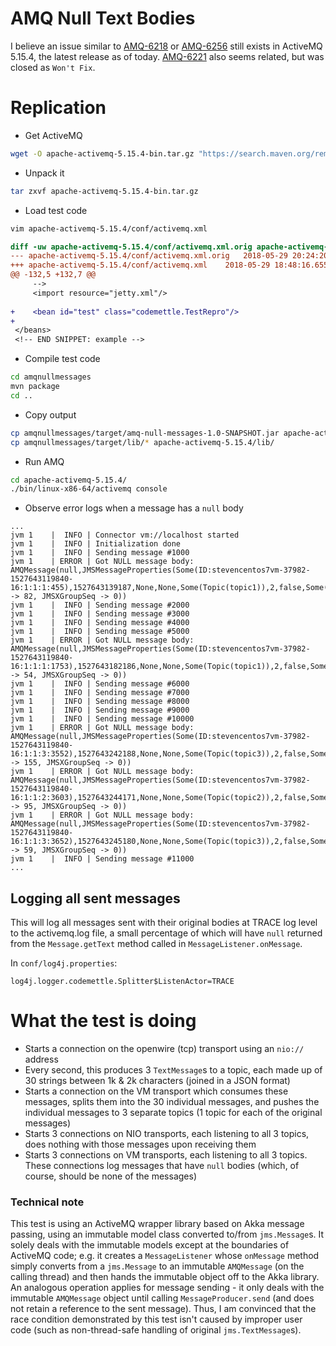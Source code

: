 AMQ Null Text Bodies
====================

I believe an issue similar to
[AMQ-6218](https://issues.apache.org/jira/browse/AMQ-6218)
or
[AMQ-6256](https://issues.apache.org/jira/browse/AMQ-6256)
still exists in ActiveMQ 5.15.4, the latest release as of today.
[AMQ-6221](https://issues.apache.org/jira/browse/AMQ-6221)
also seems related, but was closed as `Won't Fix`.

# Replication

* Get ActiveMQ

```bash
wget -O apache-activemq-5.15.4-bin.tar.gz "https://search.maven.org/remotecontent?filepath=org/apache/activemq/apache-activemq/5.15.4/apache-activemq-5.15.4-bin.tar.gz"
```

* Unpack it

```bash
tar zxvf apache-activemq-5.15.4-bin.tar.gz 
```

* Load test code

```bash
vim apache-activemq-5.15.4/conf/activemq.xml 
```

```patch
diff -uw apache-activemq-5.15.4/conf/activemq.xml.orig apache-activemq-5.15.4/conf/activemq.xml
--- apache-activemq-5.15.4/conf/activemq.xml.orig	2018-05-29 20:24:20.337690221 -0400
+++ apache-activemq-5.15.4/conf/activemq.xml	2018-05-29 18:48:16.655662546 -0400
@@ -132,5 +132,7 @@
     -->
     <import resource="jetty.xml"/>
 
+    <bean id="test" class="codemettle.TestRepro"/>
+
 </beans>
 <!-- END SNIPPET: example -->
```

* Compile test code

```bash
cd amqnullmessages
mvn package
cd ..
```

* Copy output

```bash
cp amqnullmessages/target/amq-null-messages-1.0-SNAPSHOT.jar apache-activemq-5.15.4/lib/
cp amqnullmessages/target/lib/* apache-activemq-5.15.4/lib/
```

* Run AMQ

```bash
cd apache-activemq-5.15.4/
./bin/linux-x86-64/activemq console
```

* Observe error logs when a message has a `null` body

```
...
jvm 1    |  INFO | Connector vm://localhost started
jvm 1    |  INFO | Initialization done
jvm 1    |  INFO | Sending message #1000
jvm 1    | ERROR | Got NULL message body: AMQMessage(null,JMSMessageProperties(Some(ID:stevencentos7vm-37982-1527643119840-16:1:1:1:455),1527643139187,None,None,Some(Topic(topic1)),2,false,Some(msgType1),0,4),Map(JMSXGroupID -> 82, JMSXGroupSeq -> 0))
jvm 1    |  INFO | Sending message #2000
jvm 1    |  INFO | Sending message #3000
jvm 1    |  INFO | Sending message #4000
jvm 1    |  INFO | Sending message #5000
jvm 1    | ERROR | Got NULL message body: AMQMessage(null,JMSMessageProperties(Some(ID:stevencentos7vm-37982-1527643119840-16:1:1:1:1753),1527643182186,None,None,Some(Topic(topic1)),2,false,Some(msgType1),0,4),Map(JMSXGroupID -> 54, JMSXGroupSeq -> 0))
jvm 1    |  INFO | Sending message #6000
jvm 1    |  INFO | Sending message #7000
jvm 1    |  INFO | Sending message #8000
jvm 1    |  INFO | Sending message #9000
jvm 1    |  INFO | Sending message #10000
jvm 1    | ERROR | Got NULL message body: AMQMessage(null,JMSMessageProperties(Some(ID:stevencentos7vm-37982-1527643119840-16:1:1:3:3552),1527643242188,None,None,Some(Topic(topic3)),2,false,Some(msgType3),0,4),Map(JMSXGroupID -> 155, JMSXGroupSeq -> 0))
jvm 1    | ERROR | Got NULL message body: AMQMessage(null,JMSMessageProperties(Some(ID:stevencentos7vm-37982-1527643119840-16:1:1:2:3603),1527643244171,None,None,Some(Topic(topic2)),2,false,Some(msgType2),0,4),Map(JMSXGroupID -> 95, JMSXGroupSeq -> 0))
jvm 1    | ERROR | Got NULL message body: AMQMessage(null,JMSMessageProperties(Some(ID:stevencentos7vm-37982-1527643119840-16:1:1:3:3652),1527643245180,None,None,Some(Topic(topic3)),2,false,Some(msgType3),0,4),Map(JMSXGroupID -> 59, JMSXGroupSeq -> 0))
jvm 1    |  INFO | Sending message #11000
...
```

## Logging all sent messages

This will log all messages sent with their original bodies at TRACE log level to
the activemq.log file, a small percentage of which will have `null` returned 
from the `Message.getText` method called in `MessageListener.onMessage`.

In `conf/log4j.properties`:

```properties
log4j.logger.codemettle.Splitter$ListenActor=TRACE
```

# What the test is doing

* Starts a connection on the openwire (tcp) transport using an `nio://` address
* Every second, this produces 3 `TextMessage`s to a topic, each made up of 30
 strings between 1k & 2k characters (joined in a JSON format)
* Starts a connection on the VM transport which consumes these messages, splits
 them into the 30 individual messages, and pushes the individual messages to 3
 separate topics (1 topic for each of the original messages)
* Starts 3 connections on NIO transports, each listening to all 3 topics, does 
 nothing with those messages upon receiving them
* Starts 3 connections on VM transports, each listening to all 3 topics. 
 These connections log messages that have `null` bodies (which, of course, 
 should be none of the messages)

### Technical note

This test is using an ActiveMQ wrapper library based on Akka message passing, 
using an immutable model class converted to/from `jms.Message`s. It solely deals
with the immutable models except at the boundaries of ActiveMQ code; e.g. it
creates a `MessageListener` whose `onMessage` method simply converts from a
`jms.Message` to an immutable `AMQMessage` (on the calling thread) and then
hands the immutable object off to the Akka library. An analogous operation 
applies for message sending - it only deals with the immutable `AMQMessage`
object until calling `MessageProducer.send` (and does not retain a reference to
the sent message). Thus, I am convinced that the race condition demonstrated by
this test isn't caused by improper user code (such as non-thread-safe handling
of original `jms.TextMessage`s).
